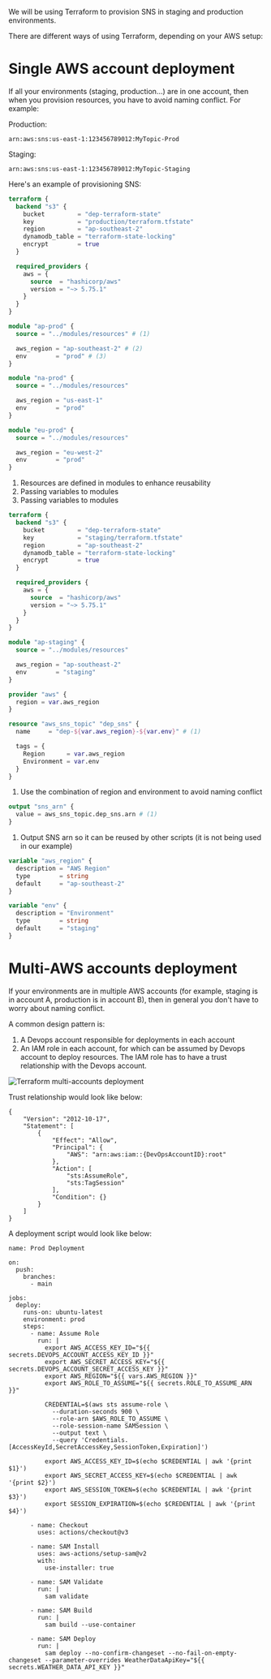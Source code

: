 We will be using Terraform to provision SNS in staging and production environments.

There are different ways of using Terraform, depending on your AWS setup:

# Single AWS account deployment

If all your environments (staging, production...) are in one account, then when you provision resources, you have to avoid naming conflict. For example:

Production:
```
arn:aws:sns:us-east-1:123456789012:MyTopic-Prod
```

Staging:
```
arn:aws:sns:us-east-1:123456789012:MyTopic-Staging
```

Here's an example of provisioning SNS:

``` tf linenums="1" title="production/main.tf" hl_lines="19 21 22"
terraform {
  backend "s3" {
    bucket         = "dep-terraform-state"
    key            = "production/terraform.tfstate"
    region         = "ap-southeast-2"
    dynamodb_table = "terraform-state-locking"
    encrypt        = true
  }

  required_providers {
    aws = {
      source  = "hashicorp/aws"
      version = "~> 5.75.1"
    }
  }
}

module "ap-prod" {
  source = "../modules/resources" # (1)

  aws_region = "ap-southeast-2" # (2)
  env        = "prod" # (3)
}

module "na-prod" {
  source = "../modules/resources"

  aws_region = "us-east-1"
  env        = "prod"
}

module "eu-prod" {
  source = "../modules/resources"

  aws_region = "eu-west-2"
  env        = "prod"
}
```

1. Resources are defined in modules to enhance reusability
2. Passing variables to modules
3. Passing variables to modules

``` tf linenums="1" title="staging/main.tf"
terraform {
  backend "s3" {
    bucket         = "dep-terraform-state"
    key            = "staging/terraform.tfstate"
    region         = "ap-southeast-2"
    dynamodb_table = "terraform-state-locking"
    encrypt        = true
  }

  required_providers {
    aws = {
      source  = "hashicorp/aws"
      version = "~> 5.75.1"
    }
  }
}

module "ap-staging" {
  source = "../modules/resources"

  aws_region = "ap-southeast-2"
  env        = "staging"
}
```

``` tf linenums="1" title="modules/resources/main.tf" hl_lines="6"
provider "aws" {
  region = var.aws_region
}

resource "aws_sns_topic" "dep_sns" {
  name     = "dep-${var.aws_region}-${var.env}" # (1)

  tags = {
    Region      = var.aws_region
    Environment = var.env
  }
}
```

1. Use the combination of region and environment to avoid naming conflict

``` tf linenums="1" title="modules/resources/outputs.tf" hl_lines="2"
output "sns_arn" {
  value = aws_sns_topic.dep_sns.arn # (1)
}
```

1. Output SNS arn so it can be reused by other scripts (it is not being used in our example)

``` tf linenums="1" title="modules/resources/variables.tf"
variable "aws_region" {
  description = "AWS Region"
  type        = string
  default     = "ap-southeast-2"
}

variable "env" {
  description = "Environment"
  type        = string
  default     = "staging"
}
```

# Multi-AWS accounts deployment

If your environments are in multiple AWS accounts (for example, staging is in account A, production is in account B), then in general you don't have
to worry about naming conflict.

A common design pattern is:

1. A Devops account responsible for deployments in each account
2. An IAM role in each account, for which can be assumed by Devops account to deploy resources. The IAM role has to have a trust relationship with the Devops account.

![Terraform multi-accounts deployment](images/terraform_multi_accounts_deployment.png "Terraform multi-accounts deployment")

Trust relationship would look like below:

``` title="IAM role in staging and production account"
{
    "Version": "2012-10-17",
    "Statement": [
        {
            "Effect": "Allow",
            "Principal": {
                "AWS": "arn:aws:iam::{DevOpsAccountID}:root"
            },
            "Action": [
                "sts:AssumeRole",
                "sts:TagSession"
            ],
            "Condition": {}
        }
    ]
}
```

A deployment script would look like below:

``` title=".github/workflows/production.yml"
name: Prod Deployment

on:
  push:
    branches:
      - main

jobs:
  deploy:
    runs-on: ubuntu-latest
    environment: prod
    steps:
      - name: Assume Role
        run: |
          export AWS_ACCESS_KEY_ID="${{ secrets.DEVOPS_ACCOUNT_ACCESS_KEY_ID }}"
          export AWS_SECRET_ACCESS_KEY="${{ secrets.DEVOPS_ACCOUNT_SECRET_ACCESS_KEY }}"
          export AWS_REGION="${{ vars.AWS_REGION }}"
          export AWS_ROLE_TO_ASSUME="${{ secrets.ROLE_TO_ASSUME_ARN }}"

          CREDENTIAL=$(aws sts assume-role \
            --duration-seconds 900 \
            --role-arn $AWS_ROLE_TO_ASSUME \
            --role-session-name SAMSession \
            --output text \
            --query 'Credentials.[AccessKeyId,SecretAccessKey,SessionToken,Expiration]')
          
          export AWS_ACCESS_KEY_ID=$(echo $CREDENTIAL | awk '{print $1}')
          export AWS_SECRET_ACCESS_KEY=$(echo $CREDENTIAL | awk '{print $2}')
          export AWS_SESSION_TOKEN=$(echo $CREDENTIAL | awk '{print $3}')
          export SESSION_EXPIRATION=$(echo $CREDENTIAL | awk '{print $4}')

      - name: Checkout
        uses: actions/checkout@v3

      - name: SAM Install
        uses: aws-actions/setup-sam@v2
        with:
          use-installer: true

      - name: SAM Validate
        run: |
          sam validate

      - name: SAM Build
        run: |
          sam build --use-container

      - name: SAM Deploy
        run: |
          sam deploy --no-confirm-changeset --no-fail-on-empty-changeset --parameter-overrides WeatherDataApiKey="${{ secrets.WEATHER_DATA_API_KEY }}"
```